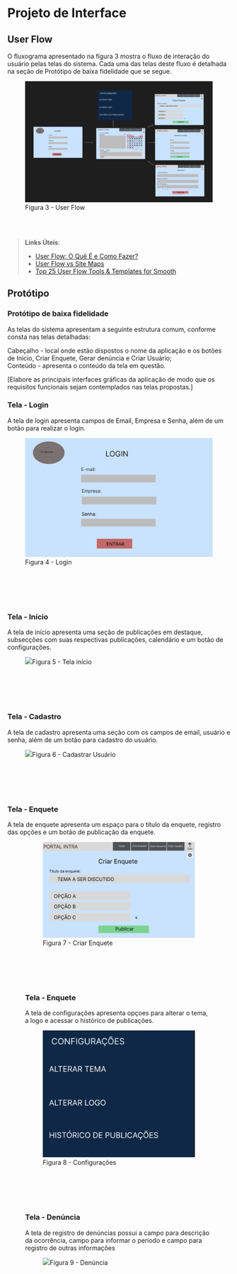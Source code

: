 
# Projeto de Interface

## User Flow

O fluxograma apresentado na figura 3 mostra o fluxo de interação do usuário pelas telas do sistema. Cada uma das telas deste fluxo é detalhada na seção de Protótipo de baixa fidelidade que se segue.

<figure> 
  <img src="https://github.com/ICEI-PUC-Minas-PMV-ADS/pmv-ads-2023-2-e1-proj-web-t10-portal_intra/blob/main/documentos/img/Portal%20Intra%20-%20Fluxo.PNG"
    <figcaption> Figura 3 - User Flow</figcaption>
</figure>

<br>
<br>

> **Links Úteis**:
> - [User Flow: O Quê É e Como Fazer?](https://medium.com/7bits/fluxo-de-usu%C3%A1rio-user-flow-o-que-%C3%A9-como-fazer-79d965872534)
> - [User Flow vs Site Maps](http://designr.com.br/sitemap-e-user-flow-quais-as-diferencas-e-quando-usar-cada-um/)
> - [Top 25 User Flow Tools & Templates for Smooth](https://www.mockplus.com/blog/post/user-flow-tools)

## Protótipo

### Protótipo de baixa fidelidade

As telas do sistema apresentam a seguinte estrutura comum, conforme consta nas telas detalhadas:

Cabeçalho - local onde estão dispostos o nome da aplicação e os botões de Início, Criar Enquete, Gerar denúncia e Criar Usuário;
<br>
Conteúdo - apresenta o conteúdo da tela em questão.

[Elabore as principais interfaces gráficas da aplicação de modo que os requisitos funcionais sejam contemplados nas telas propostas.]

<h3><b>Tela - Login</b></h3>
<p>A tela de login apresenta campos de Email, Empresa e Senha, além de um botão para realizar o login.</p>
<figure> 
  <img src="https://github.com/ICEI-PUC-Minas-PMV-ADS/pmv-ads-2023-2-e1-proj-web-t10-portal_intra/blob/main/documentos/img/Portal%20Intra%20-%20Tela%20Login.PNG"
    <figcaption>Figura 4 - Login</figcaption>
</figure>
<br>
<br>
<br>
<br>

<h3><b>Tela - Início</b></h3>
<p>A tela de início apresenta uma seção de publicações em destaque, subsecções com suas respectivas publicações, calendário e um botão de configurações. </p>
<figure> 
  <img src="https://github.com/ICEI-PUC-Minas-PMV-ADS/pmv-ads-2023-2-e1-proj-web-t10-portal_intra/blob/main/documentos/img/Portal%20Intra%20-%20Tela%20in%C3%ADcio.PNG"
    <figcaption>Figura 5 - Tela início</figcaption>
</figure>
<br>
<br>
<br>
<br>


<h3><b>Tela - Cadastro</b></h3>
<p>A tela de cadastro apresenta uma seção com os campos de email, usuário e senha, além de um botão para cadastro do usuário. </p>
<figure> 
  <img src="https://github.com/ICEI-PUC-Minas-PMV-ADS/pmv-ads-2023-2-e1-proj-web-t10-portal_intra/blob/main/documentos/img/Portal%20Intra%20-%20Cadastrar%20usu%C3%A1rio.PNG"
    <figcaption>Figura 6 - Cadastrar Usuário</figcaption>
</figure>
<br>
<br>
<br>
<br>


<h3><b>Tela - Enquete</b></h3>
<p>A tela de enquete apresenta um espaço para o título da enquete, registro das opções e um botão de publicação da enquete. </p>
<figure> 
<figure> 
  <img src="https://github.com/ICEI-PUC-Minas-PMV-ADS/pmv-ads-2023-2-e1-proj-web-t10-portal_intra/blob/main/documentos/img/Portal%20Intra%20-%20Criar%20enquete.PNG"
    <figcaption>Figura 7 - Criar Enquete</figcaption>
</figure>
<br>
<br>
<br>
<br>

  
<h3><b>Tela - Enquete</b></h3>
<p>A tela de configurações apresenta opçoes para alterar o tema, a logo e acessar o histórico de publicações. </p>
<figure> 
  <img src="https://github.com/ICEI-PUC-Minas-PMV-ADS/pmv-ads-2023-2-e1-proj-web-t10-portal_intra/blob/main/documentos/img/Tela%20-%20Configura%C3%A7%C3%B5es.PNG"
    <figcaption>Figura 8 - Configurações</figcaption>
</figure>

<br>
<br>
<br>
<br>


<h3><b>Tela - Denúncia</b></h3>
<p>A tela de registro de denúncias possui a campo para descrição da ocorrência, campo para informar o período e campo para registro de outras informações </p>
<figure> 
  <img src="https://github.com/ICEI-PUC-Minas-PMV-ADS/pmv-ads-2023-2-e1-proj-web-t10-portal_intra/blob/main/documentos/img/Portal%20intra%20-%20Registrar%20den%C3%BAncia.PNG"
    <figcaption>Figura 9 - Denúncia</figcaption>
</figure>

<br>
<br>
 

